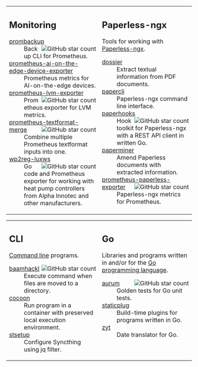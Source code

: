 <table>
<tr>


<td align="left" valign="top"
 width="50%"
>

## Monitoring

<dl>

<dt><a href="https://github.com/hansmi/prombackup">
prombackup
<img alt="GitHub star count" src="https://img.shields.io/github/stars/hansmi/prombackup?style=flat&amp;logo=github&amp;label=%E2%AD%90" align="right" />
</a></dt>
<dd>Backup CLI for Prometheus.</dd>

<dt><a href="https://github.com/hansmi/prometheus-ai-on-the-edge-device-exporter">
prometheus-ai-on-the-edge-device-exporter
</a></dt>
<dd>Prometheus metrics for AI-on-the-edge devices.</dd>

<dt><a href="https://github.com/hansmi/prometheus-lvm-exporter">
prometheus-lvm-exporter
<img alt="GitHub star count" src="https://img.shields.io/github/stars/hansmi/prometheus-lvm-exporter?style=flat&amp;logo=github&amp;label=%E2%AD%90" align="right" />
</a></dt>
<dd>Prometheus exporter for LVM metrics.</dd>

<dt><a href="https://github.com/hansmi/prometheus-textformat-merge">
prometheus-textformat-merge
<img alt="GitHub star count" src="https://img.shields.io/github/stars/hansmi/prometheus-textformat-merge?style=flat&amp;logo=github&amp;label=%E2%AD%90" align="right" />
</a></dt>
<dd>Combine multiple Prometheus textformat inputs into one.</dd>

<dt><a href="https://github.com/hansmi/wp2reg-luxws">
wp2reg-luxws
<img alt="GitHub star count" src="https://img.shields.io/github/stars/hansmi/wp2reg-luxws?style=flat&amp;logo=github&amp;label=%E2%AD%90" align="right" />
</a></dt>
<dd>Go code and Prometheus exporter for working with heat pump controllers from
Alpha Innotec and other manufacturers.</dd>

</dl>

</td>

<td align="left" valign="top">

## Paperless-ngx

Tools for working with [Paperless-ngx](https://docs.paperless-ngx.com/).

<dl>

<dt><a href="https://github.com/hansmi/dossier">
dossier
</a></dt>
<dd>Extract textual information from PDF documents.</dd>

<dt><a href="https://github.com/hansmi/papercli">
papercli
</a></dt>
<dd>Paperless-ngx command line interface.</dd>

<dt><a href="https://github.com/hansmi/paperhooks">
paperhooks
<img alt="GitHub star count" src="https://img.shields.io/github/stars/hansmi/paperhooks?style=flat&amp;logo=github&amp;label=%E2%AD%90" align="right" />
</a></dt>
<dd>Hook toolkit for Paperless-ngx with a REST API client in written Go.</dd>

<dt><a href="https://github.com/hansmi/paperminer">
paperminer
</a></dt>
<dd>Amend Paperless documents with extracted information.</dd>

<dt><a href="https://github.com/hansmi/prometheus-paperless-exporter">
prometheus-paperless-exporter
<img alt="GitHub star count" src="https://img.shields.io/github/stars/hansmi/prometheus-paperless-exporter?style=flat&amp;logo=github&amp;label=%E2%AD%90" align="right" />
</a></dt>
<dd>Paperless-ngx metrics for Prometheus.</dd>

</dl>


</td>


</tr>
</table>

<table>
<tr>


<td align="left" valign="top"
 width="50%"
>

## CLI

[Command line](https://en.wikipedia.org/wiki/Command-line_interface) programs.

<dl>

<dt><a href="https://github.com/hansmi/baamhackl">
baamhackl
<img alt="GitHub star count" src="https://img.shields.io/github/stars/hansmi/baamhackl?style=flat&amp;logo=github&amp;label=%E2%AD%90" align="right" />
</a></dt>
<dd>Execute command when files are moved to a directory.</dd>

<dt><a href="https://github.com/hansmi/cocoon">
cocoon
</a></dt>
<dd>Run program in a container with preserved local execution environment.</dd>

<dt><a href="https://github.com/hansmi/stsetup">
stsetup
</a></dt>
<dd>Configure Syncthing using jq filter.</dd>

</dl>

</td>

<td align="left" valign="top">

## Go

Libraries and programs written in and/or for the
[Go programming language](https://go.dev/).

<dl>

<dt><a href="https://github.com/hansmi/aurum">
aurum
<img alt="GitHub star count" src="https://img.shields.io/github/stars/hansmi/aurum?style=flat&amp;logo=github&amp;label=%E2%AD%90" align="right" />
</a></dt>
<dd>Golden tests for Go unit tests.</dd>

<dt><a href="https://github.com/hansmi/staticplug">
staticplug
</a></dt>
<dd>Build-time plugins for programs written in Go.</dd>

<dt><a href="https://github.com/hansmi/zyt">
zyt
</a></dt>
<dd>Date translator for Go.</dd>

</dl>


</td>


</tr>
</table>

